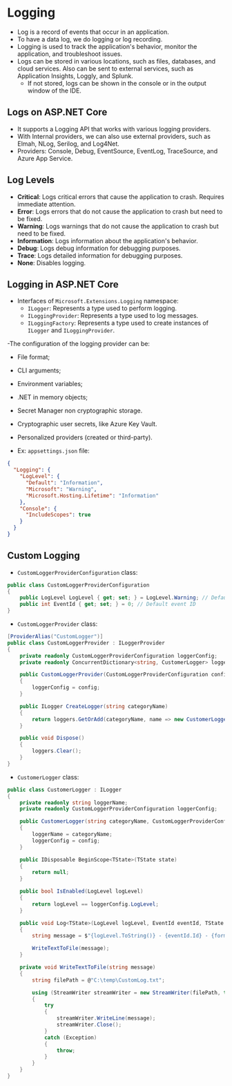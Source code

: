 # Logging

- Log is a record of events that occur in an application.
- To have a data log, we do logging or log recording.
- Logging is used to track the application's behavior, monitor the application, and troubleshoot issues.
- Logs can be stored in various locations, such as files, databases, and cloud services. Also can be sent to external services, such as Application Insights, Loggly, and Splunk.
  - If not stored, logs can be shown in the console or in the output window of the IDE.

## Logs on ASP.NET Core

- It supports a Logging API that works with various logging providers.
- With Internal providers, we can also use external providers, such as Elmah, NLog, Serilog, and Log4Net.
- Providers: Console, Debug, EventSource, EventLog, TraceSource, and Azure App Service.

## Log Levels

- **Critical**: Logs critical errors that cause the application to crash. Requires immediate attention.
- **Error**: Logs errors that do not cause the application to crash but need to be fixed.
- **Warning**: Logs warnings that do not cause the application to crash but need to be fixed.
- **Information**: Logs information about the application's behavior.
- **Debug**: Logs debug information for debugging purposes.
- **Trace**: Logs detailed information for debugging purposes.
- **None**: Disables logging.

## Logging in ASP.NET Core

- Interfaces of `Microsoft.Extensions.Logging` namespace:
  - `ILogger`: Represents a type used to perform logging.
  - `ILoggingProvider`: Represents a type used to log messages.
  - `ILoggingFactory`: Represents a type used to create instances of `ILogger` and `ILoggingProvider`.

-The configuration of the logging provider can be:

- File format;
- CLI arguments;
- Environment variables;
- .NET in memory objects;
- Secret Manager non cryptographic storage.
- Cryptographic user secrets, like Azure Key Vault.
- Personalized providers (created or third-party).

- Ex: `appsettings.json` file:

```json
{
  "Logging": {
    "LogLevel": {
      "Default": "Information",
      "Microsoft": "Warning",
      "Microsoft.Hosting.Lifetime": "Information"
    },
    "Console": {
      "IncludeScopes": true
    }
  }
}
```

## Custom Logging

- `CustomLoggerProviderConfiguration` class:

```csharp
public class CustomLoggerProviderConfiguration
{
    public LogLevel LogLevel { get; set; } = LogLevel.Warning; // Default log level
    public int EventId { get; set; } = 0; // Default event ID
}
```

- `CustomLoggerProvider` class:

```csharp
[ProviderAlias("CustomLogger")]
public class CustomLoggerProvider : ILoggerProvider
{
    private readonly CustomLoggerProviderConfiguration loggerConfig;
    private readonly ConcurrentDictionary<string, CustomerLogger> loggers = new ConcurrentDictionary<string, CustomerLogger>();

    public CustomLoggerProvider(CustomLoggerProviderConfiguration config)
    {
        loggerConfig = config;
    }

    public ILogger CreateLogger(string categoryName)
    {
        return loggers.GetOrAdd(categoryName, name => new CustomerLogger(name, loggerConfig));
    }

    public void Dispose()
    {
        loggers.Clear();
    }
}
```

- `CustomerLogger` class:

```csharp
public class CustomerLogger : ILogger
{
    private readonly string loggerName;
    private readonly CustomLoggerProviderConfiguration loggerConfig;

    public CustomerLogger(string categoryName, CustomLoggerProviderConfiguration config)
    {
        loggerName = categoryName;
        loggerConfig = config;
    }

    public IDisposable BeginScope<TState>(TState state)
    {
        return null;
    }

    public bool IsEnabled(LogLevel logLevel)
    {
        return logLevel == loggerConfig.LogLevel;
    }

    public void Log<TState>(LogLevel logLevel, EventId eventId, TState state, Exception exception, Func<TState, Exception, string> formatter)
    {
        string message = $"{logLevel.ToString()} - {eventId.Id} - {formatter(state, exception)}";

        WriteTextToFile(message);
    }

    private void WriteTextToFile(string message)
    {
        string filePath = @"C:\temp\CustomLog.txt";

        using (StreamWriter streamWriter = new StreamWriter(filePath, true))
        {
            try
            {
                streamWriter.WriteLine(message);
                streamWriter.Close();
            }
            catch (Exception)
            {
                throw;
            }
        }
    }
}
```
